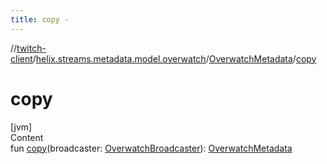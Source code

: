 ```yaml
---
title: copy -
---
```

//[twitch-client](../../index.md)/[helix.streams.metadata.model.overwatch](../index.md)/[OverwatchMetadata](index.md)/[copy](copy.md)



# copy  
[jvm]  
Content  
fun [copy](copy.md)(broadcaster: [OverwatchBroadcaster](../-overwatch-broadcaster/index.md)): [OverwatchMetadata](index.md)  



